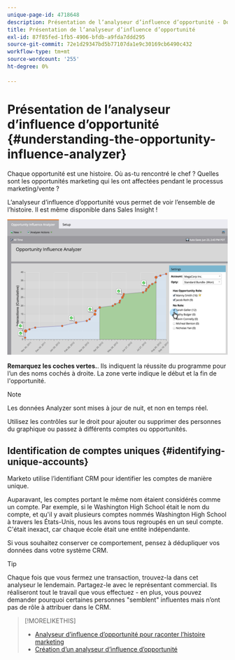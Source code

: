 ```yaml
---
unique-page-id: 4718648
description: Présentation de l’analyseur d’influence d’opportunité - Documents Marketo - Documentation du produit
title: Présentation de l’analyseur d’influence d’opportunité
exl-id: 87f85fed-1fb5-4906-bfdb-a9fda7ddd295
source-git-commit: 72e1d29347bd5b77107da1e9c30169cb6490c432
workflow-type: tm+mt
source-wordcount: '255'
ht-degree: 0%

---
```


# Présentation de l’analyseur d’influence d’opportunité {#understanding-the-opportunity-influence-analyzer}

Chaque opportunité est une histoire. Où as-tu rencontré le chef ? Quelles sont les opportunités marketing qui les ont affectées pendant le processus marketing/vente ?

L’analyseur d’influence d’opportunité vous permet de voir l’ensemble de l’histoire. Il est même disponible dans Sales Insight !

![](assets/image2015-6-23-14-3a43-3a35-1.png)

**Remarquez les coches vertes.**. Ils indiquent la réussite du programme pour l’un des noms cochés à droite. La zone verte indique le début et la fin de l&#39;opportunité.

>[!NOTE]
>
>Les données Analyzer sont mises à jour de nuit, et non en temps réel.

Utilisez les contrôles sur le droit pour ajouter ou supprimer des personnes du graphique ou passez à différents comptes ou opportunités.

## Identification de comptes uniques {#identifying-unique-accounts}

Marketo utilise l’identifiant CRM pour identifier les comptes de manière unique.

Auparavant, les comptes portant le même nom étaient considérés comme un compte. Par exemple, si le Washington High School était le nom du compte, et qu&#39;il y avait plusieurs comptes nommés Washington High School à travers les États-Unis, nous les avons tous regroupés en un seul compte. C&#39;était inexact, car chaque école était une entité indépendante.

Si vous souhaitez conserver ce comportement, pensez à dédupliquer vos données dans votre système CRM.

>[!TIP]
>
>Chaque fois que vous fermez une transaction, trouvez-la dans cet analyseur le lendemain. Partagez-le avec le représentant commercial. Ils réaliseront tout le travail que vous effectuez - en plus, vous pouvez demander pourquoi certaines personnes &quot;semblent&quot; influentes mais n’ont pas de rôle à attribuer dans le CRM.

>[!MORELIKETHIS]
>
>* [Analyseur d’influence d’opportunité pour raconter l’histoire marketing](/help/marketo/product-docs/reporting/revenue-cycle-analytics/opportunity-influence-analyzer/tell-the-marketing-story-with-an-opportunity-influence-analyzer.md)
>* [Création d’un analyseur d’influence d’opportunité](/help/marketo/product-docs/reporting/revenue-cycle-analytics/opportunity-influence-analyzer/create-an-opportunity-influence-analyzer.md)

